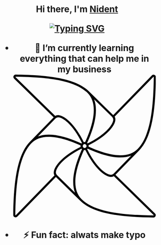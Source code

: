 <h1 align="center">Hi there, I'm <a href="https://github.com/Nident" target="_blank">Nident</a> 
  
<a href="https://git.io/typing-svg"><img src="https://readme-typing-svg.demolab.com?font=Fira+Code&pause=1000&width=435&lines=Yeah%2C+data+future+data+analyst" alt="Typing SVG" /></a>
  
 

<!-- - 🔭 I’m currently working on  -->
- 🌱 I’m currently learning everything that can help me in my business <svg role="img" viewBox="0 0 24 24" xmlns="http://www.w3.org/2000/svg"><title>Apache Airflow</title><path d="M17.195 16.822l4.002-4.102C23.55 10.308 23.934 5.154 24 .43a.396.396 0 0 0-.246-.373.392.392 0 0 0-.437.09l-6.495 6.658-4.102-4.003C10.309.45 5.154.066.43 0H.423a.397.397 0 0 0-.277.683l6.658 6.494-4.003 4.103C.45 13.692.065 18.846 0 23.57a.398.398 0 0 0 .683.282l6.494-6.657 3.934 3.837.17.165c2.41 2.353 7.565 2.737 12.288 2.803h.006a.397.397 0 0 0 .277-.683l-6.657-6.495zm-.409-9.476c.04.115.05.24.031.344-.17.96-1.593 2.538-4.304 3.87a.597.597 0 0 0-.08-.079c1.432-3.155 1.828-5.61 1.175-7.322l3.058 2.984.12.203zm-.131 9.44a.73.73 0 0 1-.347.031c-.96-.171-2.537-1.594-3.87-4.307a.656.656 0 0 0 .08-.078l-.001.001c3.155 1.432 5.61 1.83 7.324 1.174l-2.969 3.043M23.568.392a.05.05 0 0 1 .052-.011c.018.006.03.024.029.043-.065 4.655-.437 9.726-2.703 12.05-1.53 1.565-4.326 1.419-8.283-.377.006-.037.021-.07.02-.108 0-.044-.017-.082-.026-.123 2.83-1.39 4.315-3.037 4.506-4.115.057-.322-.009-.542-.102-.688l6.507-6.67V.392zM.393.43A.045.045 0 0 1 .382.38C.39.36.403.343.425.35c4.655.065 9.727.438 12.05 2.703l.002.002c1.56 1.527 1.415 4.323-.379 8.28-.033-.005-.062-.02-.097-.02h-.008c-.045.001-.084.019-.126.027-1.39-2.83-3.037-4.314-4.115-4.506-.323-.057-.542.01-.688.103L.393.43zm11.94 11.563a.331.331 0 0 1-.327.335H12a.332.332 0 0 1-.004-.661c.172.016.333.144.335.326h.002zm-5.12 4.661a.722.722 0 0 1-.03-.345c.17-.96 1.595-2.54 4.309-3.873.013.016.019.035.033.05.013.012.03.017.044.028-1.434 3.158-1.83 5.613-1.177 7.326l-3.041-2.967m-.006-9.659a.735.735 0 0 1 .345-.031c.961.17 2.54 1.594 3.871 4.306a.597.597 0 0 0-.079.08c-2.167-.983-4.007-1.484-5.498-1.484-.68 0-1.289.103-1.825.308L7.128 7.35M.43 23.607c-.018.018-.038.015-.052.01-.019-.007-.028-.021-.028-.043.065-4.654.437-9.725 2.703-12.049 1.527-1.565 4.325-1.419 8.286.378-.006.035-.02.067-.02.104 0 .043.018.083.026.124-2.831 1.391-4.317 3.04-4.51 4.117-.057.322.01.542.103.688L.43 23.607zm23.144.042c-4.655-.065-9.726-.437-12.05-2.703l-.005-.006c-1.56-1.526-1.412-4.322.383-8.279.033.005.064.02.098.02h.009c.043 0 .08-.018.122-.027 1.39 2.832 3.036 4.317 4.115 4.51.083.014.16.021.23.021a.776.776 0 0 0 .45-.133l6.68 6.516c.02.02.016.04.01.052a.042.042 0 0 1-.042.029z"/></svg>
<!-- - 👯 I’m looking to collaborate on ... -->
<!-- - 🤔 I’m looking for help with ... -->
<!-- - 💬 Ask me about ... -->
<!-- - 📫 How to reach me: ... -->
<!-- - 😄 Pronouns: ... -->
- ⚡ Fun fact: alwats make typo 
